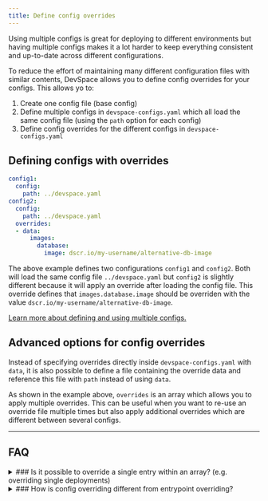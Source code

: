 ```yaml
---
title: Define config overrides
---
```


Using multiple configs is great for deploying to different environments but having multiple configs makes it a lot harder to keep everything consistent and up-to-date across different configurations.

To reduce the effort of maintaining many different configuration files with similar contents, DevSpace allows you to define config overrides for your configs. This allows yo to:

1. Create one config file (base config)
2. Define multiple configs in `devspace-configs.yaml` which all load the same config file (using the `path` option for each config)
3. Define config overrides for the different configs in `devspace-configs.yaml`

## Defining configs with overrides

```yaml
config1:
  config:
    path: ../devspace.yaml
config2:
  config:
    path: ../devspace.yaml
  overrides:
  - data:
      images:
        database:
          image: dscr.io/my-username/alternative-db-image
```
The above example defines two configurations `config1` and `config2`. Both will load the same config file `../devspace.yaml` but `config2` is slightly different because it will apply an override after loading the config file. This override defines that `images.database.image` should be overriden with the value `dscr.io/my-username/alternative-db-image`.

[Learn more about defining and using multiple configs.](/docs/configuration/multiple-configs)

## Advanced options for config overrides
Instead of specifying overrides directly inside `devspace-configs.yaml` with `data`, it is also possible to define a file containing the override data and reference this file with `path` instead of using `data`.

As shown in the example above, `overrides` is an array which allows you to apply multiple overrides. This can be useful when you want to re-use an override file multiple times but also apply additional overrides which are different between several configs.


---
## FAQ

<details>
<summary>
### Is it possible to override a single entry within an array? (e.g. overriding single deployments)
</summary>
**No.** It is, for example, not possible to override one specific deployment defined in the `deployments` section of a config file. Overriding the `deployments` would always override the entire array of `deployments`.
</details>

<details>
<summary>
### How is config overriding different from entrypoint overriding?
</summary>
Entrypoint overriding is a convenience feature that is specifically designed for `devspace dev` and will only be applied when running `devspace dev`. 

Config overriding is an advanced feature that allows you to override parts of a configuration. Config overrides impact any command you run, i.e. `devspace dev` AND `devspace deploy` as well as for any other command that you run using this overridden config.
</details>
